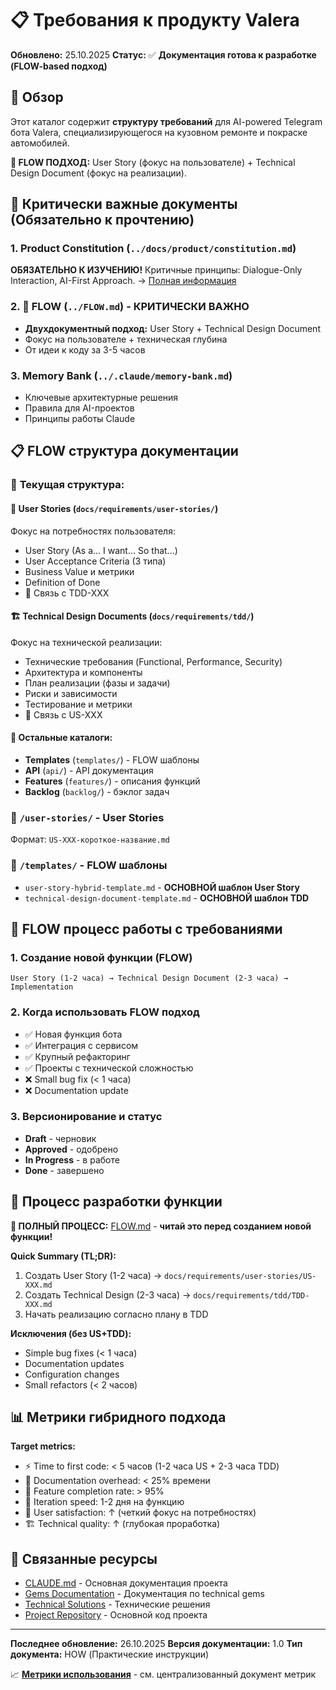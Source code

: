 # 📋 Требования к продукту Valera

**Обновлено:** 25.10.2025
**Статус:** ✅ **Документация готова к разработке (FLOW-based подход)**

## 🎯 Обзор

Этот каталог содержит **структуру требований** для AI-powered Telegram бота Valera, специализирующегося на кузовном ремонте и покраске автомобилей.

**🚀 FLOW ПОДХОД:** User Story (фокус на пользователе) + Technical Design Document (фокус на реализации).

## 🚀 Критически важные документы (Обязательно к прочтению)

### 1. **Product Constitution** (`../docs/product/constitution.md`)
**ОБЯЗАТЕЛЬНО К ИЗУЧЕНИЮ!** Критичные принципы: Dialogue-Only Interaction, AI-First Approach.
→ [Полная информация](../docs/product/constitution.md)

### 2. **🔄 FLOW** (`../FLOW.md`) - **КРИТИЧЕСКИ ВАЖНО**
- **Двухдокументный подход:** User Story + Technical Design Document
- Фокус на пользователе + техническая глубина
- От идеи к коду за 3-5 часов

### 3. **Memory Bank** (`../.claude/memory-bank.md`)
- Ключевые архитектурные решения
- Правила для AI-проектов
- Принципы работы Claude


## 📋 **FLOW структура документации**

### 📂 **Текущая структура:**

#### 📝 **User Stories** (`docs/requirements/user-stories/`)
Фокус на потребностях пользователя:
- User Story (As a... I want... So that...)
- User Acceptance Criteria (3 типа)
- Business Value и метрики
- Definition of Done
- 🔗 Связь с TDD-XXX

#### 🏗️ **Technical Design Documents** (`docs/requirements/tdd/`)
Фокус на технической реализации:
- Технические требования (Functional, Performance, Security)
- Архитектура и компоненты
- План реализации (фазы и задачи)
- Риски и зависимости
- Тестирование и метрики
- 🔗 Связь с US-XXX

#### 📂 **Остальные каталоги:**
- **Templates** (`templates/`) - FLOW шаблоны
- **API** (`api/`) - API документация
- **Features** (`features/`) - описания функций
- **Backlog** (`backlog/`) - бэклог задач

### 📂 `/user-stories/` - User Stories
Формат: `US-XXX-короткое-название.md`

### 📂 `/templates/` - FLOW шаблоны
- `user-story-hybrid-template.md` - **ОСНОВНОЙ шаблон User Story**
- `technical-design-document-template.md` - **ОСНОВНОЙ шаблон TDD**

## 🔄 **FLOW процесс работы с требованиями**

### 1. Создание новой функции (FLOW)
```
User Story (1-2 часа) → Technical Design Document (2-3 часа) → Implementation
```

### 2. Когда использовать FLOW подход
- ✅ Новая функция бота
- ✅ Интеграция с сервисом
- ✅ Крупный рефакторинг
- ✅ Проекты с технической сложностью
- ❌ Small bug fix (< 1 часа)
- ❌ Documentation update

### 3. Версионирование и статус
- **Draft** - черновик
- **Approved** - одобрено
- **In Progress** - в работе
- **Done** - завершено

## 🔄 Процесс разработки функции

**🚀 ПОЛНЫЙ ПРОЦЕСС:** [FLOW.md](../FLOW.md) - **читай это перед созданием новой функции!**

**Quick Summary (TL;DR):**
1. Создать User Story (1-2 часа) → `docs/requirements/user-stories/US-XXX.md`
2. Создать Technical Design (2-3 часа) → `docs/requirements/tdd/TDD-XXX.md`
3. Начать реализацию согласно плану в TDD

**Исключения (без US+TDD):**
- Simple bug fixes (< 1 часа)
- Documentation updates
- Configuration changes
- Small refactors (< 2 часов)

## 📊 **Метрики гибридного подхода**

**Target metrics:**
- ⚡ Time to first code: < 5 часов (1-2 часа US + 2-3 часа TDD)
- 📝 Documentation overhead: < 25% времени
- 🎯 Feature completion rate: > 95%
- 🔄 Iteration speed: 1-2 дня на функцию
- 🎯 User satisfaction: ↑ (четкий фокус на потребностях)
- 🏗️ Technical quality: ↑ (глубокая проработка)

## 🔗 Связанные ресурсы

- [CLAUDE.md](../../CLAUDE.md) - Основная документация проекта
- [Gems Documentation](../gems/) - Документация по technical gems
- [Technical Solutions](./technical-solutions/) - Технические решения
- [Project Repository](../../) - Основной код проекта

---

**Последнее обновление:** 26.10.2025
**Версия документации:** 1.0
**Тип документа:** HOW (Практические инструкции)

📈 **[Метрики использования](../METRICS.md#docsrequirementsreadmemd)** - см. централизованный документ метрик